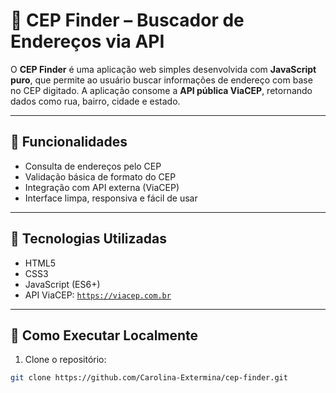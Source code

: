 # 📍 CEP Finder – Buscador de Endereços via API

O **CEP Finder** é uma aplicação web simples desenvolvida com **JavaScript puro**, que permite ao usuário buscar informações de endereço com base no CEP digitado. A aplicação consome a **API pública ViaCEP**, retornando dados como rua, bairro, cidade e estado.

---

## 🔎 Funcionalidades

- Consulta de endereços pelo CEP
- Validação básica de formato do CEP
- Integração com API externa (ViaCEP)
- Interface limpa, responsiva e fácil de usar

---

## 🧪 Tecnologias Utilizadas

- HTML5
- CSS3
- JavaScript (ES6+)
- API ViaCEP: [`https://viacep.com.br`](https://viacep.com.br)

---

## 🚀 Como Executar Localmente

1. Clone o repositório:

```bash
git clone https://github.com/Carolina-Extermina/cep-finder.git

